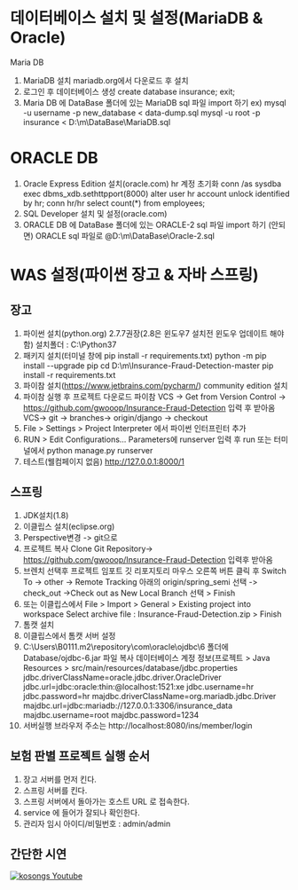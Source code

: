 # 데이터베이스 설치 및 설정(MariaDB & Oracle)
Maria DB
1. MariaDB 설치
mariadb.org에서 다운로드 후 설치
2. 로그인 후 데이터베이스 생성
create database insurance;
exit;
3. Maria DB 에 DataBase 폴더에 있는 MariaDB sql 파일 import 하기
ex) mysql -u username -p new_database < data-dump.sql
mysql -u root -p insurance < D:\m\DataBase\MariaDB.sql

# ORACLE DB
1. Oracle Express Edition 설치(oracle.com)
hr 계정 초기화
conn /as sysdba
exec dbms_xdb.sethttpport(8000)
alter user hr account unlock identified by hr;
conn hr/hr
select count(*) from employees;
2. SQL Developer 설치 및 설정(oracle.com)
3. ORACLE DB 에 DataBase 폴더에 있는 ORACLE-2 sql 파일 import 하기 (안되면) ORACLE sql 파일로
@D:\m\DataBase\Oracle-2.sql


# WAS 설정(파이썬 장고 & 자바 스프링)
## 장고
1. 파이썬 설치(python.org)
2.7.7권장(2.8은 윈도우7 설치전 윈도우 업데이트 해야 함)
설치폴더 : C:\Python37
2. 패키지 설치(터미널 창에 pip install -r requirements.txt)
python -m pip install --upgrade pip
cd D:\m\Insurance-Fraud-Detection-master
pip install -r requirements.txt
3. 파이참 설치(https://www.jetbrains.com/pycharm/)
community edition 설치
4. 파이참 실행 후 프로젝트 다운로드
파이참 VCS -> Get from Version Control -> https://github.com/gwooop/Insurance-Fraud-Detection 입력 후 받아옴
VCS-> git -> branches-> origin/django -> checkout
5. File > Settings > Project Interpreter 에서 파이썬 인터프린터 추가
6. RUN > Edit Configurations... 
Parameters에 runserver 입력 후 run
또는 터미널에서 python manage.py runserver
7. 테스트(웰컴페이지 없음)
http://127.0.0.1:8000/1

## 스프링
1. JDK설치(1.8)
2. 이클립스 설치(eclipse.org)
3. Perspective변경 -> git으로
4. 프로젝트 복사
Clone Git Repository-> https://github.com/gwooop/Insurance-Fraud-Detection 입력후 받아옴
5. 브렌치 선택후 프로젝트 임포트
깃 리포지토리 마우스 오른쪽 버튼 클릭 후 Switch To -> other -> Remote Tracking 아래의 origin/spring_semi 선택 -> check_out ->Check out as New Local Branch 선택 >  Finish 
6. 또는 이클립스에서 File > Import > General > Existing project into workspace
Select archive file : Insurance-Fraud-Detection.zip > Finish
7. 톰캣 설치
8. 이클립스에서 톰캣 서버 설정
9. C:\Users\B0111\.m2\repository\com\oracle\ojdbc\6 폴더에 Database/ojdbc-6.jar 파일 복사
데이터베이스 계정 정보(프로젝트 > Java Resources > src/main/resources/database/jdbc.properties
jdbc.driverClassName=oracle.jdbc.driver.OracleDriver
jdbc.url=jdbc:oracle:thin:@localhost:1521:xe
jdbc.username=hr
jdbc.password=hr
majdbc.driverClassName=org.mariadb.jdbc.Driver
majdbc.url=jdbc:mariadb://127.0.0.1:3306/insurance_data
majdbc.username=root
majdbc.password=1234
10. 서버실행
브라우저 주소는 http://localhost:8080/ins/member/login


## 보험 판별 프로젝트 실행 순서
1. 장고 서버를 먼저 킨다.
2. 스프링 서버를 킨다.
3. 스프링 서버에서 돌아가는 호스트 URL 로 접속한다.
4. service 에 들어가 잘되나 확인한다.
5. 관리자 임시 아이디/비밀번호 : admin/admin

## 간단한 시연 
[![kosongs Youtube](https://i9.ytimg.com/vi/qEVJKzUWWvM/mq1.jpg?sqp=CLiAwPcF&rs=AOn4CLCKz1CcEWX2AMZknpmtt4DbC-WfGw)](https://www.youtube.com/watch?v=qEVJKzUWWvM)
